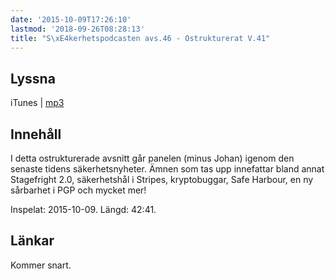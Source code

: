 ```yaml
---
date: '2015-10-09T17:26:10'
lastmod: '2018-09-26T08:28:13'
title: "S\xE4kerhetspodcasten avs.46 - Ostrukturerat V.41"
---
```

## Lyssna

iTunes \| [mp3](http://traffic.libsyn.com/sakerhetspodcasten/Ostrukturerad_2015v41_mixdown.mp3)

## Innehåll

I detta ostrukturerade avsnitt går panelen (minus Johan) igenom den senaste tidens
säkerhetsnyheter. Ämnen som tas upp innefattar bland annat Stagefright 2.0, säkerhetshål
i Stripes, kryptobuggar, Safe Harbour, en ny sårbarhet i PGP och mycket mer!

Inspelat: 2015-10-09. Längd: 42:41.

## Länkar

Kommer snart.

